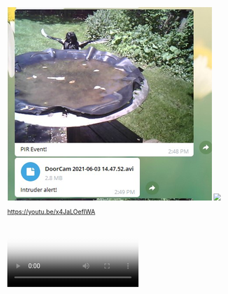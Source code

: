 
<img src="./magpie.jpg">
<img src="./DoorCam 2021-06-03 14.47.52.avi">

https://youtu.be/x4JaLOefIWA

<vid src="https://youtu.be/x4JaLOefIWA">

  <video controls="true" allowfullscreen="true" poster="./magpie.jpg">
    <source src="./DoorCam 2021-06-03 14.47.52.avi" type="video/avi">
  </video>
